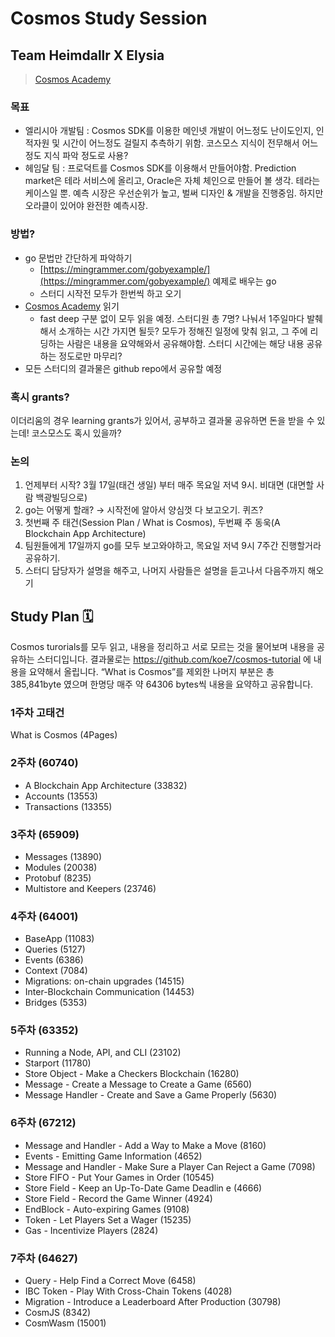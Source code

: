 # Cosmos Study Session
## Team Heimdallr X Elysia
> [Cosmos Academy](https://tutorials.cosmos.network/academy/0-welcome/)

### 목표
- 엘리시아 개발팀 : Cosmos SDK를 이용한 메인넷 개발이 어느정도 난이도인지, 인적자원 및 시간이 어느정도 걸릴지 추측하기 위함. 코스모스 지식이 전무해서 어느정도 지식 파악 정도로 사용?
- 헤임달 팀 : 프로덕트를 Cosmos SDK를 이용해서 만들어야함. Prediction market은 테라 서비스에 올리고, Oracle은 자체 체인으로 만들어 볼 생각. 테라는 케이스일 뿐. 예측 시장은 우선순위가 높고, 벌써 디자인 & 개발을 진행중임. 하지만 오라클이 있어야 완전한 예측시장.

### 방법?
- go 문법만 간단하게 파악하기
  - [https://mingrammer.com/gobyexample/](https://mingrammer.com/gobyexample/) 예제로 배우는 go
  - 스터디 시작전 모두가 한번씩 하고 오기
- [Cosmos Academy](https://tutorials.cosmos.network/academy/0-welcome/) 읽기
  - fast deep 구분 없이 모두 읽을 예정. 스터디원 총 7명? 나눠서 1주일마다 발췌해서 소개하는 시간 가지면 될듯? 모두가 정해진 일정에 맞춰 읽고, 그 주에 리딩하는 사람은 내용을 요약해와서 공유해야함. 스터디 시간에는 해당 내용 공유하는 정도로만 마무리?
- 모든 스터디의 결과물은 github repo에서 공유할 예정

### 혹시 grants?

이더리움의 경우 learning grants가 있어서, 공부하고 결과물 공유하면 돈을 받을 수 있는데!
코스모스도 혹시 있을까?

### 논의

1. 언제부터 시작? 3월 17일(태건 생일) 부터 매주 목요일 저녁 9시. 비대면 (대면할 사람 백광빌딩으로)
2. go는 어떻게 할래? → 시작전에 알아서 양심껏 다 보고오기. 퀴즈?
3. 첫번째 주 태건(Session Plan / What is Cosmos), 두번째 주 동욱(A Blockchain App Architecture)
4. 팀원들에게 17일까지 go를 모두 보고와야하고, 목요일 저녁 9시 7주간 진행할거라 공유하기.
5. 스터디 담당자가 설명을 해주고, 나머지 사람들은 설명을 듣고나서 다음주까지 해오기

## Study Plan 🗓️

Cosmos turorials를 모두 읽고, 내용을 정리하고 서로 모르는 것을 물어보며 내용을 공유하는 스터디입니다. 결과물로는 https://github.com/koe7/cosmos-tutorial 에 내용을 요약해서 올립니다.  “What is Cosmos”를 제외한 나머지 부분은 총 385,841byte 였으며 한명당 매주 약 64306 bytes씩 내용을 요약하고 공유합니다. 

### 1주차 고태건 
What is Cosmos (4Pages)

### 2주차 (60740)
* A Blockchain App Architecture (33832) 
* Accounts (13553)
* Transactions (13355)

### 3주차 (65909)
* Messages (13890)
* Modules (20038)
* Protobuf (8235)
* Multistore and Keepers (23746)

### 4주차 (64001)
* BaseApp (11083)
* Queries (5127)
* Events (6386)
* Context (7084)
* Migrations: on-chain upgrades (14515)
* Inter-Blockchain Communication (14453)
* Bridges (5353)

### 5주차 (63352)
* Running a Node, API, and CLI (23102)
* Starport (11780)
* Store Object - Make a Checkers Blockchain (16280)
* Message - Create a Message to Create a Game (6560)
* Message Handler - Create and Save a Game Properly (5630)

### 6주차 (67212)
* Message and Handler - Add a Way to Make a Move (8160)
* Events - Emitting Game Information (4652)
* Message and Handler - Make Sure a Player Can Reject a Game (7098)
* Store FIFO - Put Your Games in Order (10545)
* Store Field - Keep an Up-To-Date Game Deadlin e (4666)
* Store Field - Record the Game Winner (4924)
* EndBlock - Auto-expiring Games (9108)
* Token - Let Players Set a Wager (15235)
* Gas - Incentivize Players (2824)

### 7주차 (64627)
* Query - Help Find a Correct Move (6458)
* IBC Token - Play With Cross-Chain Tokens (4028)
* Migration - Introduce a Leaderboard After Production (30798)
* CosmJS (8342)
* CosmWasm (15001)
